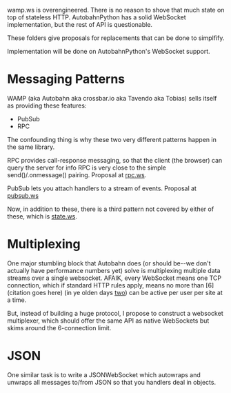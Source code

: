 
wamp.ws is overengineered. There is no reason to shove that much state on top of stateless HTTP.
AutobahnPython has a solid WebSocket implementation,
but the rest of API is questionable.

These folders give proposals for replacements that can be done to simplfify.

Implementation will be done on AutobahnPython's WebSocket support.

Messaging Patterns
==================

WAMP (aka Autobahn aka crossbar.io aka Tavendo aka Tobias) sells itself as providing these features:

* PubSub
* RPC

The confounding thing is why these two very different patterns happen in the same library.

RPC provides call-response messaging, so that the client (the browser) can query the server for info
RPC is very close to the simple send()/.onmessage() pairing.
Proposal at [rpc.ws](rpc.ws).

PubSub lets you attach handlers to a stream of events. Proposal at [pubsub.ws](pubsub.ws/)

Now, in addition to these, there is a third pattern not covered by either of these, which is [state.ws](state.ws/).

Multiplexing
============

One major stumbling block that Autobahn does (or should be--we don't actually have performance numbers yet) solve
is multiplexing multiple data streams over a single websocket. AFAIK, every WebSocket means one TCP connection,
which if standard HTTP rules apply, means no more than [6](citation goes here) (in ye olden days [two](FIXME))
can be active per user per site at a time.

But, instead of building a huge protocol, 
I propose to construct a websocket multiplexer, which should offer the same API as native WebSockets but skims around the 6-connection limit.

JSON
====

One similar task is to write a JSONWebSocket which autowraps and unwraps all messages to/from JSON so that you handlers deal in objects.

